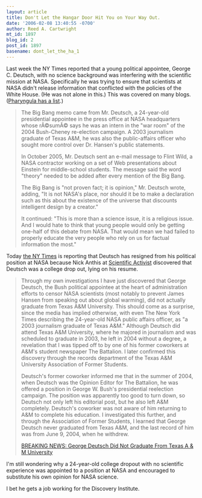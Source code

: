 ```yaml
---
layout: article
title: Don't Let the Hangar Door Hit You on Your Way Out.
date: '2006-02-08 13:40:55 -0700'
author: Reed A. Cartwright
mt_id: 1897
blog_id: 2
post_id: 1897
basename: dont_let_the_ha_1
---
```

Last week the NY Times reported that a young political appointee, George C. Deutsch, with no science background was interfering with the scientific mission at NASA.  Specifically he was trying to ensure that scientists at NASA didn't release information that conflicted with the policies of the White House.  (He was not alone in this.)  This was covered on many blogs.  ([Pharyngula has a list](http://scienceblogs.com/pharyngula/2006/02/poor_superman.php).)

> The Big Bang memo came from Mr. Deutsch, a 24-year-old presidential appointee in the press office at NASA headquarters whose rÃ©sumÃ© says he was an intern in the "war room" of the 2004 Bush-Cheney re-election campaign. A 2003 journalism graduate of Texas A&M, he was also the public-affairs officer who sought more control over Dr. Hansen's public statements.
> 
> In October 2005, Mr. Deutsch sent an e-mail message to Flint Wild, a NASA contractor working on a set of Web presentations about Einstein for middle-school students. The message said the word "theory" needed to be added after every mention of the Big Bang.
> 
> The Big Bang is "not proven fact; it is opinion," Mr. Deutsch wrote, adding, "It is not NASA's place, nor should it be to make a declaration such as this about the existence of the universe that discounts intelligent design by a creator."
> 
> It continued: "This is more than a science issue, it is a religious issue. And I would hate to think that young people would only be getting one-half of this debate from NASA. That would mean we had failed to properly educate the very people who rely on us for factual information the most."

Today [the NY Times](http://www.nytimes.com/2006/02/08/politics/08nasa.html) is reporting that Deutsch has resigned from his political position at NASA because Nick Anthis at [Scientific Activist](http://scientificactivist.blogspot.com/) discovered that Deutsch was a college drop out, lying on his resume.

> Through my own investigations I have just discovered that George Deutsch, the Bush political appointee at the heart of administration efforts to censor NASA scientists (most notably to prevent James Hansen from speaking out about global warming), did not actually graduate from Texas A&M University. This should come as a surprise, since the media has implied otherwise, with even The New York Times describing the 24-year-old NASA public affairs officer, as "a 2003 journalism graduate of Texas A&M." Although Deutsch did attend Texas A&M University, where he majored in journalism and was scheduled to graduate in 2003, he left in 2004 without a degree, a revelation that I was tipped off to by one of his former coworkers at A&M's student newspaper The Battalion. I later confirmed this discovery through the records department of the Texas A&M University Association of Former Students.
> 
> Deutsch's former coworker informed me that in the summer of 2004, when Deutsch was the Opinion Editor for The Battalion, he was offered a position in George W. Bush's presidential reelection campaign. The position was apparently too good to turn down, so Deutsch not only left his editorial post, but he also left A&M completely. Deutsch's coworker was not aware of him returning to A&M to complete his education. I investigated this further, and through the Association of Former Students, I learned that George Deutsch never graduated from Texas A&M, and the last record of him was from June 9, 2004, when he withdrew.
> 
> [ BREAKING NEWS: George Deutsch Did Not Graduate From Texas A & M University](http://scientificactivist.blogspot.com/2006/02/breaking-news-george-deutsch-did-not.html)

I'm still wondering why a 24-year-old college dropout with no scientific experience was appointed to a position at NASA and encouraged to substitute his own opinion for NASA science.

I bet he gets a job working for the Discovery Institute.
